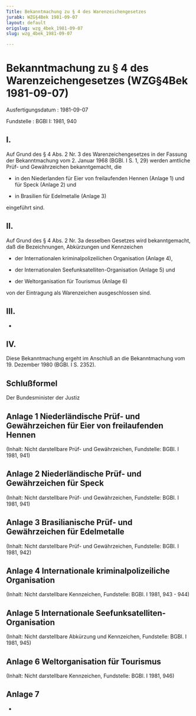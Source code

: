 ```yaml
---
Title: Bekanntmachung zu § 4 des Warenzeichengesetzes
jurabk: WZG§4Bek 1981-09-07
layout: default
origslug: wzg_4bek_1981-09-07
slug: wzg_4bek_1981-09-07

---
```


# Bekanntmachung zu § 4 des Warenzeichengesetzes (WZG§4Bek 1981-09-07)

Ausfertigungsdatum
:   1981-09-07

Fundstelle
:   BGBl I: 1981, 940

## I.

Auf Grund des § 4 Abs. 2 Nr. 3 des Warenzeichengesetzes in der Fassung
der Bekanntmachung vom 2. Januar 1968 (BGBl. I S. 1, 29) werden
amtliche Prüf- und Gewährzeichen bekanntgemacht, die

-   in den Niederlanden für Eier von freilaufenden Hennen (Anlage 1) und
    für Speck (Anlage 2) und


-   in Brasilien für Edelmetalle (Anlage 3)



eingeführt sind.

## II.

Auf Grund des § 4 Abs. 2 Nr. 3a desselben Gesetzes wird
bekanntgemacht, daß die Bezeichnungen, Abkürzungen und Kennzeichen

-   der Internationalen kriminalpolizeilichen Organisation (Anlage 4),


-   der Internationalen Seefunksatelliten-Organisation (Anlage 5) und


-   der Weltorganisation für Tourismus (Anlage 6)



von der Eintragung als Warenzeichen ausgeschlossen sind.

## III.

-

## IV.

Diese Bekanntmachung ergeht im Anschluß an die Bekanntmachung vom 19.
Dezember 1980 (BGBl. I S. 2352).

## Schlußformel

Der Bundesminister der Justiz

## Anlage 1 Niederländische Prüf- und Gewährzeichen für Eier von freilaufenden Hennen

(Inhalt: Nicht darstellbare Prüf- und Gewährzeichen,
Fundstelle: BGBl. I 1981, 941)

## Anlage 2 Niederländische Prüf- und Gewährzeichen für Speck

(Inhalt: Nicht darstellbare Prüf- und Gewährzeichen,
Fundstelle: BGBl. I 1981, 941)

## Anlage 3 Brasilianische Prüf- und Gewährzeichen für Edelmetalle

(Inhalt: Nicht darstellbare Prüf- und Gewährzeichen,
Fundstelle: BGBl. I 1981, 942)

## Anlage 4 Internationale kriminalpolizeiliche Organisation

(Inhalt: Nicht darstellbare Kennzeichen,
Fundstelle: BGBl. I 1981, 943 - 944)

## Anlage 5 Internationale Seefunksatelliten-Organisation

(Inhalt: Nicht darstellbare Abkürzung und Kennzeichen,
Fundstelle: BGBl. I 1981, 945)

## Anlage 6 Weltorganisation für Tourismus

(Inhalt: Nicht darstellbare Kennzeichen,
Fundstelle: BGBl. I 1981, 946)

## Anlage 7

-

